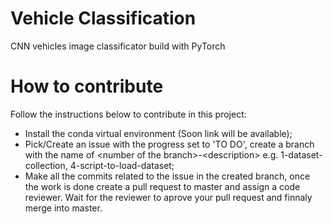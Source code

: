 # Vehicle Classification
CNN vehicles image classificator build with PyTorch

# How to contribute
Follow the instructions below to contribute in this project:
- Install the conda virtual environment (Soon link will be available);
- Pick/Create an issue with the progress set to 'TO DO', create a branch with the name of \<number of the branch\>-\<description\> e.g. 1-dataset-collection, 4-script-to-load-dataset;
- Make all the commits related to the issue in the created branch, once the work is done create a pull request to master and assign a code reviewer. Wait for the reviewer to aprove your pull request and finnaly merge into master. 
